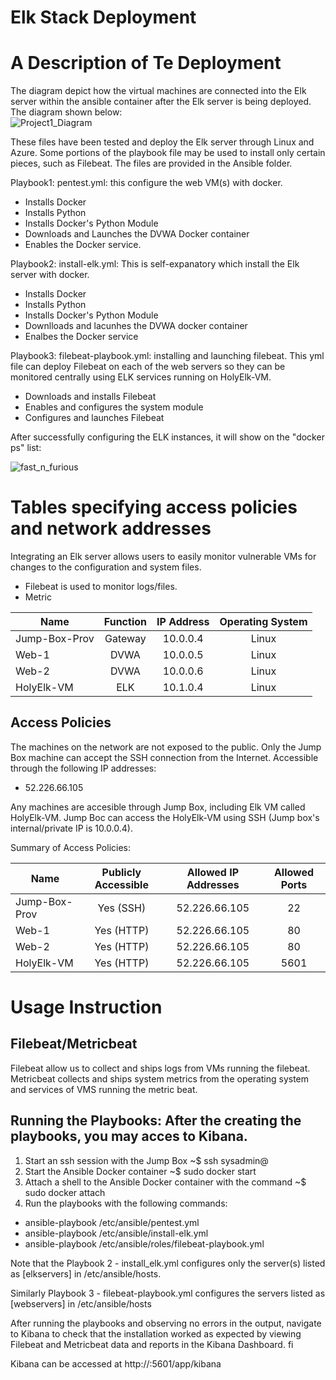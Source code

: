 # Elk Stack Deployment


# A Description of Te Deployment

The diagram depict how the virtual machines are connected into the Elk server within the ansible container after the Elk server is being deployed. The diagram shown below:  
![Project1_Diagram](https://user-images.githubusercontent.com/77870466/122309043-92bdbd00-cedb-11eb-96ee-e81d9eee9202.jpg)

These files have been tested and deploy the Elk server through Linux and Azure. Some portions of the playbook file may be used to install only certain pieces, such as Filebeat. The files are provided in the Ansible folder. 

Playbook1: pentest.yml: this configure the web VM(s) with docker. 
* Installs Docker 
* Installs Python 
* Installs Docker's Python Module 
* Downloads and Launches the DVWA Docker container 
* Enables the Docker service. 

Playbook2: install-elk.yml: This is self-expanatory which install the Elk server with docker. 
* Installs Docker 
* Installs Python 
* Installs Docker's Python Module 
* Downlloads and lacunhes the DVWA docker container 
* Enalbes the Docker service 

Playbook3: filebeat-playbook.yml: installing and launching filebeat. This yml file can deploy Filebeat on each of the web servers so they can be monitored centrally using ELK services running on HolyElk-VM. 
* Downloads and installs Filebeat 
* Enables and configures the system module 
* Configures and launches Filebeat 

After successfully configuring the ELK instances, it will show on the "docker ps" list: 

![fast_n_furious](https://user-images.githubusercontent.com/77870466/122321810-7a0cd180-cef2-11eb-862a-293700d74d83.jpg)


# Tables specifying access policies and network addresses

Integrating an Elk server allows users to easily monitor vulnerable VMs for changes to the configuration and system files. 
* Filebeat is used to monitor logs/files. 
* Metric 


| Name    | Function   | IP Address | Operating System 
| ------------- |:-------------:| :-------:| :-------: | 
| Jump-Box-Prov| Gateway | 10.0.0.4| Linux 
| Web-1      | DVWA      | 10.0.0.5| Linux 
| Web-2 | DVWA      | 10.0.0.6 |Linux
| HolyElk-VM |ELK| 10.1.0.4| Linux

## Access Policies 

The machines on the network are not exposed to the public. Only the Jump Box machine can accept the SSH connection from the Internet. Accessible through the following IP addresses: 
* 52.226.66.105

Any machines are accesible through Jump Box, including Elk VM called HolyElk-VM. Jump Boc can access the HolyElk-VM using SSH (Jump box's internal/private IP is 10.0.0.4). 

Summary of Access Policies: 

| Name    | Publicly Accessible | Allowed IP Addresses | Allowed Ports
| ------------- |:-------------:| :-------:| :-------: | 
| Jump-Box-Prov| Yes (SSH)| 52.226.66.105| 22 
| Web-1      | Yes (HTTP) | 52.226.66.105| 80 
| Web-2 | Yes (HTTP)| 52.226.66.105| 80
| HolyElk-VM | Yes (HTTP)| 52.226.66.105 |5601


# Usage Instruction 

## Filebeat/Metricbeat 
Filebeat allow us to collect and ships logs from VMs running the filebeat. Metricbeat collects and ships system metrics from the operating system and services of VMS running the metric beat. 

## Running the Playbooks: After the creating the playbooks, you may acces to Kibana. 
1. Start an ssh session with the Jump Box ~$ ssh sysadmin@<Jump Box Public IP>
2. Start the Ansible Docker container ~$ sudo docker start <Ansible Container>
3. Attach a shell to the Ansible Docker container with the command ~$ sudo docker attach <Ansible Container Name>
4. Run the playbooks with the following commands:
* ansible-playbook /etc/ansible/pentest.yml
* ansible-playbook /etc/ansible/install-elk.yml
* ansible-playbook /etc/ansible/roles/filebeat-playbook.yml
 
Note that the Playbook 2 - install_elk.yml configures only the server(s) listed as [elkservers] in /etc/ansible/hosts.

Similarly Playbook 3 - filebeat-playbook.yml configures the servers listed as [webservers] in /etc/ansible/hosts

After running the playbooks and observing no errors in the output, navigate to Kibana to check that the installation worked as expected by viewing Filebeat and Metricbeat data and reports in the Kibana Dashboard. fi

Kibana can be accessed at http://<elk-server-ip>:5601/app/kibana

